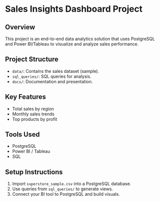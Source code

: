 # Sales Insights Dashboard Project

## Overview
This project is an end-to-end data analytics solution that uses PostgreSQL and Power BI/Tableau to visualize and analyze sales performance.

## Project Structure
- `data/`: Contains the sales dataset (sample).
- `sql_queries/`: SQL queries for analysis.
- `docs/`: Documentation and presentation.

## Key Features
- Total sales by region
- Monthly sales trends
- Top products by profit

## Tools Used
- PostgreSQL
- Power BI / Tableau
- SQL

## Setup Instructions
1. Import `superstore_sample.csv` into a PostgreSQL database.
2. Use queries from `sql_queries/` to generate views.
3. Connect your BI tool to PostgreSQL and build visuals.
